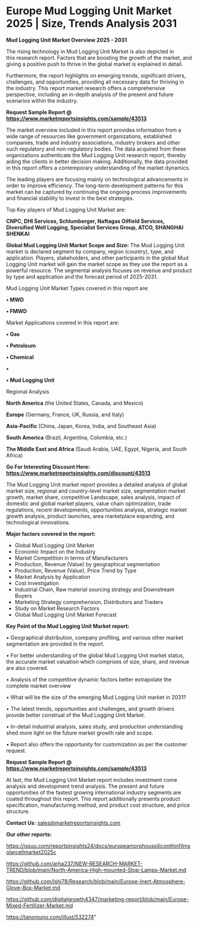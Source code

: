 # Europe Mud Logging Unit Market 2025 | Size, Trends Analysis 2031

<Strong> Mud Logging Unit Market Overview 2025 - 2031</strong>

The rising technology in Mud Logging Unit Market is also depicted in this research report. Factors that are boosting the growth of the market, and giving a positive push to thrive in the global market is explained in detail.

Furthermore, the report highlights on emerging trends, significant drivers, challenges, and opportunities, providing all necessary data for thriving in the industry. This report market research offers a comprehensive perspective, including an in-depth analysis of the present and future scenarios within the industry.

<strong>Request Sample Report @ <a href=https://www.marketreportsinsights.com/sample/43513>https://www.marketreportsinsights.com/sample/43513</a></strong>

The market overview included in this report provides information from a wide range of resources like government organizations, established companies, trade and industry associations, industry brokers and other such regulatory and non-regulatory bodies. The data acquired from these organizations authenticate the Mud Logging Unit research report, thereby aiding the clients in better decision making. Additionally, the data provided in this report offers a contemporary understanding of the market dynamics.

The leading players are focusing mainly on technological advancements in order to improve efficiency. The long-term development patterns for this market can be captured by continuing the ongoing process improvements and financial stability to invest in the best strategies.

Top Key players of Mud Logging Unit Market are:

<strong>CNPC, DHI Services, Schlumberger, Naftagas Oilfield Services, Diversified Well Logging, Specialist Services Group, ATCO, SHANGHAI SHENKAI</strong>

<strong><b>Global Mud Logging Unit Market Scope and Size:</b></strong>
The Mud Logging Unit market is declared segment by company, region (country), type, and application. Players, stakeholders, and other participants in the global Mud Logging Unit market will gain the market scope as they use the report as a powerful resource. The segmental analysis focuses on revenue and product by type and application and the forecast period of 2025-2031.

Mud Logging Unit Market Types covered in this report are:

<strong>•  MWD

•  FMWD</strong>

Market Applications covered in this report are:

<strong>•  Gas

•  Petroleum

•  Chemical

•  

•  Mud Logging Unit</strong> 

Regional Analysis

<strong>North America</strong> (the United States, Canada, and Mexico)

<strong>Europe</strong> (Germany, France, UK, Russia, and Italy)

<strong>Asia-Pacific</strong> (China, Japan, Korea, India, and Southeast Asia)

<strong>South America</strong> (Brazil, Argentina, Colombia, etc.)

<strong>The Middle East and Africa</strong> (Saudi Arabia, UAE, Egypt, Nigeria, and South Africa)

<strong>Go For Interesting Discount Here: <a href=https://www.marketreportsinsights.com/discount/43513>https://www.marketreportsinsights.com/discount/43513</a></strong>

The Mud Logging Unit market report provides a detailed analysis of global market size, regional and country-level market size, segmentation market growth, market share, competitive Landscape, sales analysis, impact of domestic and global market players, value chain optimization, trade regulations, recent developments, opportunities analysis, strategic market growth analysis, product launches, area marketplace expanding, and technological innovations.

<strong><b>Major factors covered in the report:</b></strong>
<ul>
  <li>Global Mud Logging Unit Market </li>
  <li>Economic Impact on the Industry</li>
  <li>Market Competition in terms of Manufacturers</li>
  <li>Production, Revenue (Value) by geographical segmentation</li>
  <li>Production, Revenue (Value), Price Trend by Type</li>
  <li>Market Analysis by Application</li>
  <li>Cost Investigation</li>
  <li>Industrial Chain, Raw material sourcing strategy and Downstream Buyers</li>
  <li>Marketing Strategy comprehension, Distributors and Traders</li>
  <li>Study on Market Research Factors</li>
  <li>Global Mud Logging Unit Market Forecast</li>
</ul>

<strong><b>Key Point of the Mud Logging Unit Market report:</b></strong>

• Geographical distribution, company profiling, and various other market segmentation are provided in the report.

• For better understanding of the global Mud Logging Unit market status, the accurate market valuation which comprises of size, share, and revenue are also covered.

• Analysis of the competitive dynamic factors better extrapolate the complete market overview

• What will be the size of the emerging Mud Logging Unit market in 2031?

• The latest trends, opportunities and challenges, and growth drivers provide better construal of the Mud Logging Unit Market.

• In-detail industrial analysis, sales study, and production understanding shed more light on the future market growth rate and scope.

• Report also offers the opportunity for customization as per the customer request.

<strong>Request Sample Report @ <a href=https://www.marketreportsinsights.com/sample/43513>https://www.marketreportsinsights.com/sample/43513</a></strong>

At last, the Mud Logging Unit Market report includes investment come analysis and development trend analysis. The present and future opportunities of the fastest growing international industry segments are coated throughout this report. This report additionally presents product specification, manufacturing method, and product cost structure, and price structure.

<strong>Contact Us:</strong>
sales@marketreportsinsights.com

<strong>Our other reports:</strong>

<a href=https://issuu.com/reportsinsights24/docs/europeamorphoussiliconthinfilmsolarcellmarket2025c>https://issuu.com/reportsinsights24/docs/europeamorphoussiliconthinfilmsolarcellmarket2025c</a>

<a href=https://github.com/arha237/NEW-RESEARCH-MARKET-TREND/blob/main/North-America-High-mounted-Stop-Lamps-Market.md>https://github.com/arha237/NEW-RESEARCH-MARKET-TREND/blob/main/North-America-High-mounted-Stop-Lamps-Market.md</a>

<a href=https://github.com/Ishi78/Research/blob/main/Europe-Inert-Atmosphere-Glove-Box-Market.md>https://github.com/Ishi78/Research/blob/main/Europe-Inert-Atmosphere-Glove-Box-Market.md</a>

<a href=https://github.com/digitalgrowth4347/marketing-report/blob/main/Europe-Mixed-Fertilizer-Market.md>https://github.com/digitalgrowth4347/marketing-report/blob/main/Europe-Mixed-Fertilizer-Market.md</a>

<a href=https://tanomuno.com/illust/532274>https://tanomuno.com/illust/532274</a>"
